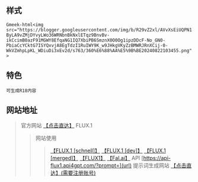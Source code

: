 ## **样式**
`Gmeek-html<img src="https://blogger.googleusercontent.com/img/b/R29vZ2xl/AVvXsEiUQPN1ByLA9vZMjDYvyLWo36WRNbnBkNxlETqz9BnvBv-ikCcimB0azF91MGWY8EfqaNG1IQ7XbiPB6SmznX0O0Og1ipzDDcF-No_GN0-PbiaCcYCktG7ISYQxvjA8EgTdzI1RuIWY9K_w9JHkgVKyZzBMWRJRnXCij-0-WkVZmhpLpKL_WDiuDi3xEv2d/s763/360%E6%88%AA%E5%9B%BE20240822103455.png">`

## **特色**

`可生成R18内容`

## **网站地址**
> 官方网站  [【点击直达】](https://blackforestlabs.ai/#get-flux "Official Website")
> FLUX.1  
>> 网站使用  
>>> [【FLUX.1 [schnell]】](https://huggingface.co/spaces/black-forest-labs/FLUX.1-schnell "schnell")
>>> [【FLUX.1 [dev]】](https://huggingface.co/spaces/black-forest-labs/FLUX.1-dev "dev")
>>> [【FLUX.1 [merged]】](https://huggingface.co/spaces/multimodalart/FLUX.1-merged "merged")
>>> [【FLUX1】](https://flux1.art/zh "flux1")
>>> [【Fal.ai】](https://fal.ai/models/fal-ai/flux/schnell "fal.ai")
>> API
>>> [https://api-flux1.api4gpt.com/?prompt=](url)
>> 提示词生成网站
>>> [【点击直达】(需要注册账号)](https://civitai.com "civitai")
